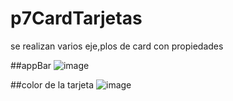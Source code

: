 # p7CardTarjetas
se realizan varios eje,plos de card con propiedades

##appBar
![image](https://github.com/user-attachments/assets/60a6fade-1547-437b-ac90-363c3b5b4a93)

##color de la tarjeta
![image](https://github.com/user-attachments/assets/f7746808-430d-4141-b393-044adb1735f5)
